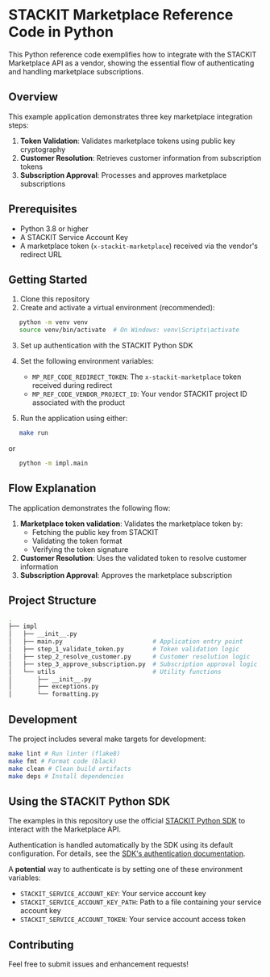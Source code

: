 # STACKIT Marketplace Reference Code in Python

This Python reference code exemplifies how to integrate with the STACKIT Marketplace API as a vendor, showing the essential flow of authenticating and handling marketplace subscriptions.

## Overview

This example application demonstrates three key marketplace integration steps:

1. **Token Validation**: Validates marketplace tokens using public key cryptography
2. **Customer Resolution**: Retrieves customer information from subscription tokens
3. **Subscription Approval**: Processes and approves marketplace subscriptions

## Prerequisites

- Python 3.8 or higher
- A STACKIT Service Account Key
- A marketplace token (`x-stackit-marketplace`) received via the vendor's redirect URL

## Getting Started

1. Clone this repository
2. Create and activate a virtual environment (recommended):

```bash
   python -m venv venv
   source venv/bin/activate  # On Windows: venv\Scripts\activate
```

3. Set up authentication with the STACKIT Python SDK

4. Set the following environment variables:

   - `MP_REF_CODE_REDIRECT_TOKEN`: The `x-stackit-marketplace` token received during redirect
   - `MP_REF_CODE_VENDOR_PROJECT_ID`: Your vendor STACKIT project ID associated with the product

5. Run the application using either:

```bash
   make run
```

or

```bash
   python -m impl.main
```

## Flow Explanation

The application demonstrates the following flow:

1. **Marketplace token validation**: Validates the marketplace token by:
   - Fetching the public key from STACKIT
   - Validating the token format
   - Verifying the token signature
2. **Customer Resolution**: Uses the validated token to resolve customer information
3. **Subscription Approval**: Approves the marketplace subscription

## Project Structure

```bash
.
├── impl
│   ├── __init__.py
│   ├── main.py                         # Application entry point
│   ├── step_1_validate_token.py        # Token validation logic
│   ├── step_2_resolve_customer.py      # Customer resolution logic
│   ├── step_3_approve_subscription.py  # Subscription approval logic
│   └── utils                           # Utility functions
│       ├── __init__.py
│       ├── exceptions.py
│       └── formatting.py
```

## Development

The project includes several make targets for development:

```bash
make lint # Run linter (flake8)
make fmt # Format code (black)
make clean # Clean build artifacts
make deps # Install dependencies
```

## Using the STACKIT Python SDK

The examples in this repository use the official [STACKIT Python SDK](https://github.com/stackitcloud/stackit-sdk-python) to interact with the Marketplace API.

Authentication is handled automatically by the SDK using its default configuration. For details, see the [SDK's authentication documentation](https://github.com/stackitcloud/stackit-sdk-python?tab=readme-ov-file#authorization).

A **potential** way to authenticate is by setting one of these environment variables:

- `STACKIT_SERVICE_ACCOUNT_KEY`: Your service account key
- `STACKIT_SERVICE_ACCOUNT_KEY_PATH`: Path to a file containing your service account key
- `STACKIT_SERVICE_ACCOUNT_TOKEN`: Your service account access token

## Contributing

Feel free to submit issues and enhancement requests!
